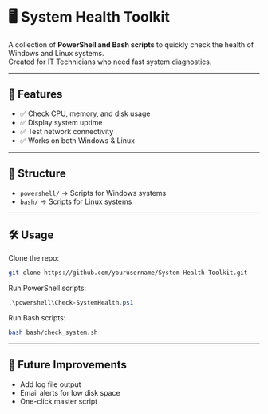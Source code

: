 # 🖥️ System Health Toolkit

A collection of **PowerShell and Bash scripts** to quickly check the health of Windows and Linux systems.  
Created for IT Technicians who need fast system diagnostics.

---

## 🚀 Features
- ✅ Check CPU, memory, and disk usage
- ✅ Display system uptime
- ✅ Test network connectivity
- ✅ Works on both Windows & Linux

---

## 📂 Structure
- `powershell/` → Scripts for Windows systems
- `bash/` → Scripts for Linux systems

---

## 🛠️ Usage
Clone the repo:
```bash
git clone https://github.com/yourusername/System-Health-Toolkit.git
```

Run PowerShell scripts:
```powershell
.\powershell\Check-SystemHealth.ps1
```

Run Bash scripts:
```bash
bash bash/check_system.sh
```

---

## 📌 Future Improvements
- Add log file output
- Email alerts for low disk space
- One-click master script

